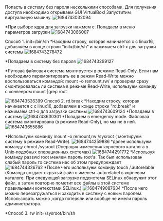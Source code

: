 Попасть в систему без пароля несколькими способами.
Для получения доступа необходимо открываем GUI VirtualBox! 
Запуститим виртуальную машину. 
![1684743032094](https://github.com/AlexanderSerg-jun/boot_system/assets/85576634/3c399f01-20e5-4af1-a790-1d1c9eddeba2)

*При выборе ядра для загрузки нажмем e. Попадаем в меню параметров загрузки
![1684743066007](https://github.com/AlexanderSerg-jun/boot_system/assets/85576634/80d97456-cb1c-4c25-8dd5-f99631bf97ce)


Способ 1. init=/bin/sh
*Находим строку, которая начинается с с linux16, добавляем в конце строки "init=/bin/sh" и нажимаем сtrl-x для загрузки  системы
![1684743278472](https://github.com/AlexanderSerg-jun/boot_system/assets/85576634/566dcdb8-c2d5-48d5-b95e-512127644b4f)

*Попадаем в систему без пароля
![1684743299127](https://github.com/AlexanderSerg-jun/boot_system/assets/85576634/c5e646c0-07d7-4e7b-a166-1733bd190e58)

*Рутоваā файловая система монтируется в режиме Read-Only. Если нам  необходимо перемонтировать ее в режим Read-Write можно воспользоваться командой: mount -o remount,rw/ и проверим сразу смонтировалась ли система в режиме Read-Write, используем команду c конвеером mount |grep root

![1684743536399](https://github.com/AlexanderSerg-jun/boot_system/assets/85576634/7ee78009-645a-4619-b00b-fcbd0adc1466)
 Способ 2. rd.break
 *Находим строку, которая начинается с с linux16, добавляем в конце строки "rd.break" и нажимаем сtrl-x для загрузки  системы
 ![1684743609124](https://github.com/AlexanderSerg-jun/boot_system/assets/85576634/b674f4f5-d733-427c-a812-e3240f7a035f)
 *Попадаем в систему
![1684743630301](https://github.com/AlexanderSerg-jun/boot_system/assets/85576634/dc94af0c-37ab-4742-b411-cbc34c2034cf)
*Попадаем в emergency mode. Файловаā система смонтирована (в режиме Read-Only), но мы не в ней.
![1684743655886](https://github.com/AlexanderSerg-jun/boot_system/assets/85576634/7011de62-2dcb-489e-9a08-258cab96340a)

*Используем команду mount -o remount,rw /sysroot ( монтируем систему в режиме Read-Write).
![1684744259886](https://github.com/AlexanderSerg-jun/boot_system/assets/85576634/c88b6e5f-a057-4b2c-ac2f-4fd6e651ce52)
*далее используем команду chroot /sysroot (Операция изменения корневого каталога в Unix-подобных операционных системах)
![1684744291772](https://github.com/AlexanderSerg-jun/boot_system/assets/85576634/13f7d238-601c-4189-bc2e-a74ea2d90cf8)
*Используя команду passwd root меняем пароль root'а. Так был использован слабый пароль то система нас об этом предупреждает
![1684744326762](https://github.com/AlexanderSerg-jun/boot_system/assets/85576634/be541ff7-0c6b-40cb-aaf9-6afbb59e1346)
*После чего используем команду touch /.autorelable (Команда создает скрытый файл с именем .autorelabel в корневом каталоге. При следующей загрузке подсистема SELinux обнаружит этот файл, а затем повторно пометит все файлы в этой системе правильными контекстами SELinux.)
![1684749087634](https://github.com/AlexanderSerg-jun/boot_system/assets/85576634/66e520bd-a477-4b72-8da9-8a16e1a1c481)
*После чего можно перезагружаться и заходить в систему с новым паролем. Использовать можно ,когда  потеряли или вообще не имели пароль администратора.

*Способ 3. rw init=/sysroot/bin/sh

